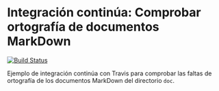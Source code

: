 # Integración continúa: Comprobar ortografía de documentos MarkDown

[![Build Status](https://travis-ci.org/marromang4/travis.svg?branch=master)](https://travis-ci.org/marromang/travis)

Ejemplo de integración continúa con Travis para comprobar las faltas de ortografía de los documentos MarkDown del directorio `doc`.
